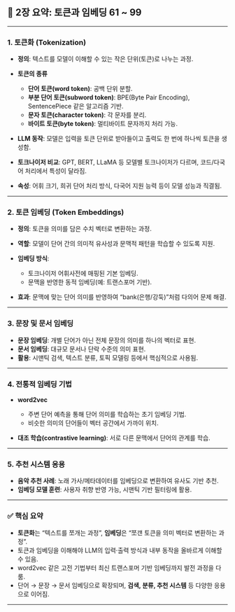 ## 📘 2장 요약: 토큰과 임베딩 61 ~ 99

---

### 1. 토큰화 (Tokenization)

* **정의**: 텍스트를 모델이 이해할 수 있는 작은 단위(토큰)로 나누는 과정.
* **토큰의 종류**

  * **단어 토큰(word token)**: 공백 단위 분할.
  * **부분 단어 토큰(subword token)**: BPE(Byte Pair Encoding), SentencePiece 같은 알고리즘 기반.
  * **문자 토큰(character token)**: 각 문자를 분리.
  * **바이트 토큰(byte token)**: 멀티바이트 문자까지 처리 가능.
* **LLM 동작**: 모델은 입력을 토큰 단위로 받아들이고 출력도 한 번에 하나씩 토큰을 생성함.
* **토크나이저 비교**: GPT, BERT, LLaMA 등 모델별 토크나이저가 다르며, 코드/다국어 처리에서 특성이 달라짐.
* **속성**: 어휘 크기, 희귀 단어 처리 방식, 다국어 지원 능력 등이 모델 성능과 직결됨.

---

### 2. 토큰 임베딩 (Token Embeddings)

* **정의**: 토큰을 의미를 담은 수치 벡터로 변환하는 과정.
* **역할**: 모델이 단어 간의 의미적 유사성과 문맥적 패턴을 학습할 수 있도록 지원.
* **임베딩 방식**:

  * 토크나이저 어휘사전에 매핑된 기본 임베딩.
  * 문맥을 반영한 동적 임베딩(예: 트랜스포머 기반).
* **효과**: 문맥에 맞는 단어 의미를 반영하여 “bank(은행/강둑)”처럼 다의어 문제 해결.

---

### 3. 문장 및 문서 임베딩

* **문장 임베딩**: 개별 단어가 아닌 전체 문장의 의미를 하나의 벡터로 표현.
* **문서 임베딩**: 대규모 문서나 단락 수준의 의미 표현.
* **활용**: 시맨틱 검색, 텍스트 분류, 토픽 모델링 등에서 핵심적으로 사용됨.

---

### 4. 전통적 임베딩 기법

* **word2vec**

  * 주변 단어 예측을 통해 단어 의미를 학습하는 초기 임베딩 기법.
  * 비슷한 의미의 단어들이 벡터 공간에서 가까이 위치.
* **대조 학습(contrastive learning)**: 서로 다른 문맥에서 단어의 관계를 학습.

---

### 5. 추천 시스템 응용

* **음악 추천 사례**: 노래 가사/메타데이터를 임베딩으로 변환하여 유사도 기반 추천.
* **임베딩 모델 훈련**: 사용자 취향 반영 가능, 시맨틱 기반 필터링에 활용.

---

### ✅ 핵심 요약

* **토큰화**는 “텍스트를 쪼개는 과정”, **임베딩**은 “쪼갠 토큰을 의미 벡터로 변환하는 과정”.
* 토큰과 임베딩을 이해해야 LLM의 입력·출력 방식과 내부 동작을 올바르게 이해할 수 있음.
* word2vec 같은 고전 기법부터 최신 트랜스포머 기반 임베딩까지 발전 과정을 다룸.
* 단어 → 문장 → 문서 임베딩으로 확장되며, **검색, 분류, 추천 시스템** 등 다양한 응용으로 이어짐.

---